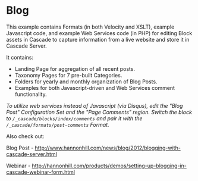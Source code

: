 Blog
============================

This example contains Formats (in both Velocity and XSLT), example Javascript code, and example Web Services code (in PHP) for editing Block assets in Cascade to capture information from a live website and store it in Cascade Server.

It contains:

* Landing Page for aggregation of all recent posts.
* Taxonomy Pages for 7 pre-built Categories.
* Folders for yearly and monthly organization of Blog Posts.
* Examples for both Javascript-driven and Web Services comment functionality.

*To utilize web services instead of Javascript (via Disqus), edit the "Blog Post" Configuration Set and the "Page Comments" region. Switch the block to `/_cascade/blocks/index/comments` and pair it with the `/_cascade/formats/post-comments` Format.*

Also check out:

Blog Post - http://www.hannonhill.com/news/blog/2012/blogging-with-cascade-server.html

Webinar - http://hannonhill.com/products/demos/setting-up-blogging-in-cascade-webinar-form.html
